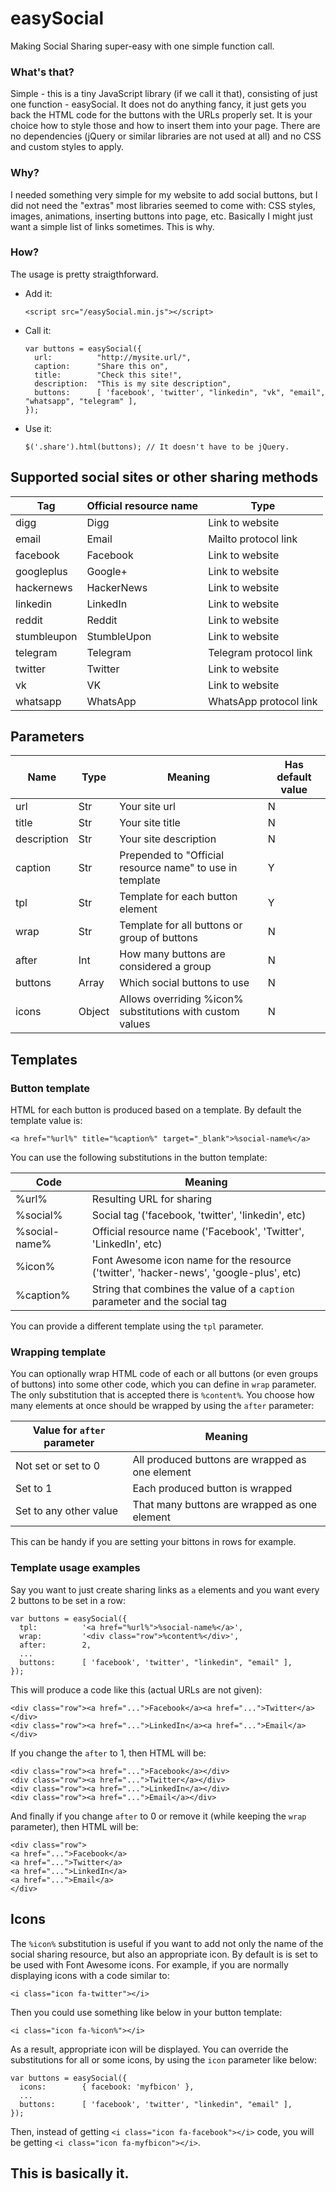# easySocial
Making Social Sharing super-easy with one simple function call.

### What's that?
Simple - this is a tiny JavaScript library (if we call it that), consisting of just one function - easySocial. It does not do anything fancy, it just gets you back the HTML code for the buttons with the URLs properly set. It is your choice how to style those and how to insert them into your page. There are no dependencies (jQuery or similar libraries are not used at all) and no CSS and custom styles to apply.

### Why?
I needed something very simple for my website to add social buttons, but I did not need the "extras" most libraries seemed to come with: CSS styles, images, animations, inserting buttons into page, etc. Basically I might just want a simple list of links sometimes. This is why.

### How?
The usage is pretty straigthforward. 

- Add it: 

  `<script src="/easySocial.min.js"></script>`

- Call it:
  ```
  var buttons = easySocial({
    url:          "http://mysite.url/",
    caption:      "Share this on",
    title:        "Check this site!",
    description:  "This is my site description",
    buttons:      [ 'facebook', 'twitter', "linkedin", "vk", "email", "whatsapp", "telegram" ],
  });
  ```
- Use it: 

  `$('.share').html(buttons); // It doesn't have to be jQuery.`

## Supported social sites or other sharing methods

| Tag  | Official resource name | Type |
| ------------- | ------------- | ------------- |
| digg  | Digg  | Link to website |
| email  | Email  | Mailto protocol link |
| facebook  | Facebook  | Link to website |
| googleplus  | Google+  | Link to website |
| hackernews  | HackerNews  | Link to website |
| linkedin  | LinkedIn  | Link to website |
| reddit  | Reddit  | Link to website |
| stumbleupon  | StumbleUpon  | Link to website |
| telegram  | Telegram  | Telegram protocol link |
| twitter  | Twitter  | Link to website |
| vk  | VK  | Link to website |
| whatsapp  | WhatsApp  | WhatsApp protocol link |

## Parameters

| Name  | Type | Meaning | Has default value |
| ------------- | ------------- | ------------- | ------------- |
| url  |  Str | Your site url | N |
| title  |  Str | Your site title | N |
| description  |  Str | Your site description | N |
| caption  | Str | Prepended to "Official resource name" to use in template | Y |
| tpl  | Str | Template for each button element | Y |
| wrap  | Str | Template for all buttons or group of buttons | N |
| after  | Int | How many buttons are considered a group | N |
| buttons  | Array | Which social buttons to use | N |
| icons  | Object | Allows overriding %icon% substitutions with custom values | N |

## Templates

### Button template

HTML for each button is produced based on a template. By default the template value is:

  `<a href="%url%" title="%caption%" target="_blank">%social-name%</a>`

You can use the following substitutions in the button template:

| Code  |  Meaning |
| ------------- | ------------- |
| %url% | Resulting URL for sharing |
| %social% | Social tag ('facebook, 'twitter', 'linkedin', etc) |
| %social-name% | Official resource name ('Facebook', 'Twitter', 'LinkedIn', etc) |
| %icon% | Font Awesome icon name for the resource ('twitter', 'hacker-news', 'google-plus', etc)  |
| %caption% | String that combines the value of a `caption` parameter and the social tag |

You can provide a different template using the `tpl` parameter.

### Wrapping template

You can optionally wrap HTML code of each or all buttons (or even groups of buttons) into some other code, which you can define in `wrap` parameter. The only substitution that is accepted there is `%content%`. You choose how many elements at once should be wrapped by using the `after` parameter:

| Value for `after` parameter  |  Meaning |
| ------------- | ------------- |
| Not set or set to 0 | All produced buttons are wrapped as one element |
| Set to 1 | Each produced button is wrapped |
| Set to any other value | That many buttons are wrapped as one element |

This can be handy if you are setting your bittons in rows for example. 

### Template usage examples

Say you want to just create sharing links as `a` elements and you want every 2 buttons to be set in a row:

  ```
  var buttons = easySocial({
    tpl:          '<a href="%url%">%social-name%</a>',
    wrap:         '<div class="row">%content%</div>',
    after:        2,
    ...
    buttons:      [ 'facebook', 'twitter', "linkedin", "email" ],
  });
  ```
This will produce a code like this (actual URLs are not given):
  ```
  <div class="row"><a href="...">Facebook</a><a href="...">Twitter</a></div>
  <div class="row"><a href="...">LinkedIn</a><a href="...">Email</a></div>
  ```

If you change the `after` to 1, then HTML will be:
  ```
  <div class="row"><a href="...">Facebook</a></div>
  <div class="row"><a href="...">Twitter</a></div>
  <div class="row"><a href="...">LinkedIn</a></div>
  <div class="row"><a href="...">Email</a></div>
  ```

And finally if you change `after` to 0 or remove it (while keeping the `wrap` parameter), then HTML will be:
  ```
  <div class="row">
  <a href="...">Facebook</a>
  <a href="...">Twitter</a>
  <a href="...">LinkedIn</a>
  <a href="...">Email</a>
  </div>
  ```

## Icons

The `%icon%` substitution is useful if you want to add not only the name of the social sharing resource, but also an appropriate icon. By default is is set to be used with Font Awesome icons. For example, if you are normally displaying icons with a code similar to:

  `<i class="icon fa-twitter"></i>`

Then you could use something like below in your button template:

  `<i class="icon fa-%icon%"></i>`

As a result, appropriate icon will be displayed. You can override the substitutions for all or some icons, by using the `icon` parameter like below:
  ```
  var buttons = easySocial({
    icons:        { facebook: 'myfbicon' },
    ...
    buttons:      [ 'facebook', 'twitter', "linkedin", "email" ],
  });
  ```

Then, instead of getting `<i class="icon fa-facebook"></i>` code, you will be getting `<i class="icon fa-myfbicon"></i>`.

## This is basically it.
